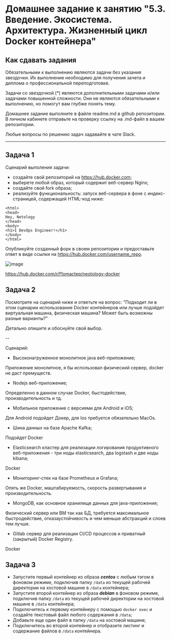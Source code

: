 # Домашнее задание к занятию "5.3. Введение. Экосистема. Архитектура. Жизненный цикл Docker контейнера"

## Как сдавать задания

Обязательными к выполнению являются задачи без указания звездочки. Их выполнение необходимо для получения зачета и диплома о профессиональной переподготовке.

Задачи со звездочкой (*) являются дополнительными задачами и/или задачами повышенной сложности. Они не являются обязательными к выполнению, но помогут вам глубже понять тему.

Домашнее задание выполните в файле readme.md в github репозитории. В личном кабинете отправьте на проверку ссылку на .md-файл в вашем репозитории.

Любые вопросы по решению задач задавайте в чате Slack.

---

## Задача 1

Сценарий выполения задачи:

- создайте свой репозиторий на https://hub.docker.com;
- выберете любой образ, который содержит веб-сервер Nginx;
- создайте свой fork образа;
- реализуйте функциональность:
запуск веб-сервера в фоне с индекс-страницей, содержащей HTML-код ниже:
```
<html>
<head>
Hey, Netology
</head>
<body>
<h1>I DevOps Engineer!</h1>
</body>
</html>
```
Опубликуйте созданный форк в своем репозитории и предоставьте ответ в виде ссылки на https://hub.docker.com/username_repo.

![image](https://user-images.githubusercontent.com/106802398/197764532-a17e2ebd-ccdb-4a54-8df0-acc930619dc8.png)

https://hub.docker.com/r/f1omactep/neotology-docker

## Задача 2

Посмотрите на сценарий ниже и ответьте на вопрос:
"Подходит ли в этом сценарии использование Docker контейнеров или лучше подойдет виртуальная машина, физическая машина? Может быть возможны разные варианты?"

Детально опишите и обоснуйте свой выбор.

--

Сценарий:

- Высоконагруженное монолитное java веб-приложение;

Приложение монолитное, я бы использовал физический сервер, docker не даст премуществ.

- Nodejs веб-приложение;

Определенно в данном случае Docker, быстодействие, производительность и тд.

- Мобильное приложение c версиями для Android и iOS;

Для Android подойдет Докер, для Ios требуется обязательно MacOs.

- Шина данных на базе Apache Kafka;

Подойдет Docker

- Elasticsearch кластер для реализации логирования продуктивного веб-приложения - три ноды elasticsearch, два logstash и две ноды kibana;

Docker

- Мониторинг-стек на базе Prometheus и Grafana;

Опять же Docker, маштабируемость, скорость развертывания и производительность.

- MongoDB, как основное хранилище данных для java-приложения;

Физический сервер или ВМ так как БД, требуется максимальное быстродействие, отказаустойчивость и чем меньше абстракций и слоев тем лучше.

- Gitlab сервер для реализации CI/CD процессов и приватный (закрытый) Docker Registry.

Docker

## Задача 3

- Запустите первый контейнер из образа ***centos*** c любым тэгом в фоновом режиме, подключив папку ```/data``` из текущей рабочей директории на хостовой машине в ```/data``` контейнера;
- Запустите второй контейнер из образа ***debian*** в фоновом режиме, подключив папку ```/data``` из текущей рабочей директории на хостовой машине в ```/data``` контейнера;
- Подключитесь к первому контейнеру с помощью ```docker exec``` и создайте текстовый файл любого содержания в ```/data```;
- Добавьте еще один файл в папку ```/data``` на хостовой машине;
- Подключитесь во второй контейнер и отобразите листинг и содержание файлов в ```/data``` контейнера.
